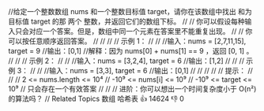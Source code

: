 //给定一个整数数组 nums 和一个整数目标值 target，请你在该数组中找出 和为目标值 target 的那 两个 整数，并返回它们的数组下标。 // //
你可以假设每种输入只会对应一个答案。但是，数组中同一个元素在答案里不能重复出现。 // // 你可以按任意顺序返回答案。 // // // // 示例 1： // // //输入：nums = [2,7,11,15], target = 9
//输出：[0,1]
//解释：因为 nums[0] + nums[1] == 9 ，返回 [0, 1] 。 // // // 示例 2： // // //输入：nums = [3,2,4], target = 6 //输出：[1,2]
// // // 示例 3： // // //输入：nums = [3,3], target = 6 //输出：[0,1]
// // // // // 提示： // // // 2 <= nums.length <= 10⁴ // -10⁹ <= nums[i] <= 10⁹ // -10⁹ <= target <= 10⁹ // 只会存在一个有效答案 //
// // 进阶：你可以想出一个时间复杂度小于 O(n²) 的算法吗？ // Related Topics 数组 哈希表 👍 14624 👎 0
